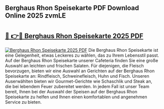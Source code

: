 ## Berghaus Rhon Speisekarte PDF Download Online 2025 zvmLE

# <h2><a href="http://gc6iho.nevu.top/?p=Berghaus+Rhon+Speisekarte">🔗 👉🔴 Berghaus Rhon Speisekarte 2025 PDF</a></h2>

[![Berghaus Rhon Speisekarte 2025 PDF](https://i.imgur.com/dBaPXMq.png)](http://gc6iho.nevu.top/?p=Berghaus+Rhon+Speisekarte)
Die Berghaus Rhon Speisekarte ist eine Gelegenheit, etwas Leckeres zu wählen, das zu Ihrem Lebensstil passt. Auf der Berghaus Rhon Speisekarte unserer Cafeteria finden Sie eine große Auswahl an leichten und frischen Salaten. Für diejenigen, die Fleisch bevorzugen, bieten wir eine Auswahl an Gerichten auf der Berghaus Rhon Speisekarte an: Rindfleisch, Schweinefleisch, Huhn und Fisch. Unseren Auserwählten bieten wir Gourmet-Gerichte wie Schaschlik und Steak an, die bei lebendem Feuer zubereitet werden. In jedem Fall ist unser Team bereit, Ihnen bei der Auswahl der Speisen auf der Berghaus Rhon Speisekarte zu helfen und Ihnen einen komfortablen und angenehmen Service zu bieten.
